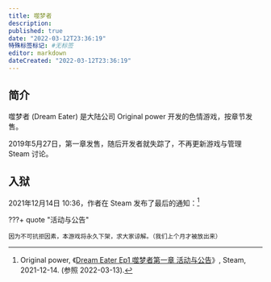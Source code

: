 ```yaml
---
title: 噬梦者
description:
published: true
date: "2022-03-12T23:36:19"
特殊标签标记: #无标签
editor: markdown
dateCreated: "2022-03-12T23:36:19"
---
```


## 简介

噬梦者 (Dream Eater) 是大陆公司 Original power 开发的色情游戏，按章节发售。

2019年5月27日，第一章发售，随后开发者就失踪了，不再更新游戏与管理 Steam 讨论。

## 入狱

2021年12月14日 10:36，作者在 Steam 发布了最后的通知：[^19811]

[^19811]: Original power, 《[Dream Eater Ep1 噬梦者第一章 活动与公告](https://steamcommunity.com/app/1015830/eventcomments/3198116134637226224)》, Steam, 2021-12-14. (参照 2022-03-13).

???+ quote "活动与公告"

    因为不可抗拒因素，本游戏将永久下架，求大家谅解。（我们上个月才被放出来）
